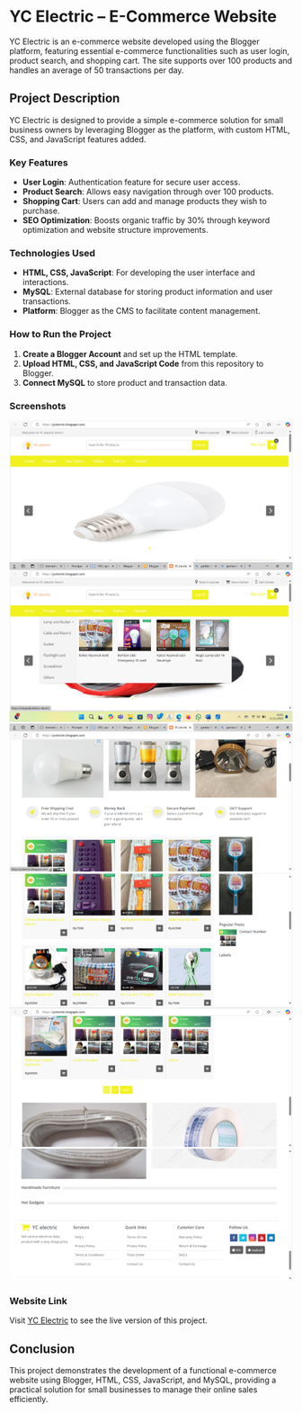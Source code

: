 # YC Electric – E-Commerce Website

YC Electric is an e-commerce website developed using the Blogger platform, featuring essential e-commerce functionalities such as user login, product search, and shopping cart. The site supports over 100 products and handles an average of 50 transactions per day.

## Project Description
YC Electric is designed to provide a simple e-commerce solution for small business owners by leveraging Blogger as the platform, with custom HTML, CSS, and JavaScript features added.

### Key Features
- **User Login**: Authentication feature for secure user access.
- **Product Search**: Allows easy navigation through over 100 products.
- **Shopping Cart**: Users can add and manage products they wish to purchase.
- **SEO Optimization**: Boosts organic traffic by 30% through keyword optimization and website structure improvements.

### Technologies Used
- **HTML, CSS, JavaScript**: For developing the user interface and interactions.
- **MySQL**: External database for storing product information and user transactions.
- **Platform**: Blogger as the CMS to facilitate content management.

### How to Run the Project
1. **Create a Blogger Account** and set up the HTML template.
2. **Upload HTML, CSS, and JavaScript Code** from this repository to Blogger.
3. **Connect MySQL** to store product and transaction data.

### Screenshots
![Screenshot 1](images/Picture7.png)
![Screenshot 2](images/Picture8.png)
![Screenshot 3](images/Picture9.png)
![Screenshot 4](images/Picture10.png)
![Screenshot 5](images/Picture11.png)
![Screenshot 6](images/Picture12.png)

### Website Link
Visit [YC Electric](https://ycelectric.blogspot.com/) to see the live version of this project.

## Conclusion
This project demonstrates the development of a functional e-commerce website using Blogger, HTML, CSS, JavaScript, and MySQL, providing a practical solution for small businesses to manage their online sales efficiently.
